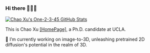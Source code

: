 ### Hi there 👋👋👋

[![Chao Xu's One-2-3-45 GitHub Stats](https://github-readme-stats.vercel.app/api?username=One-2-3-45&rank_icon=github "Chao Xu's One-2-3-45 GitHub Stats")](https://github.com/One-2-3-45/One-2-3-45)

This is Chao Xu [[HomePage]](https://chaoxu.xyz/), a Ph.D. candidate at UCLA.

🔭 I’m currently working on image-to-3D, unleashing pretrained 2D diffusion's potential in the realm of 3D.

<!--
**Dustinpro/Dustinpro** is a ✨ _special_ ✨ repository because its `README.md` (this file) appears on your GitHub profile.

Here are some ideas to get you started:

- 🔭 I’m currently working on ...
- 🌱 I’m currently learning ...
- 👯 I’m looking to collaborate on ...
- 🤔 I’m looking for help with ...
- 💬 Ask me about ...
- 📫 How to reach me: ...
- 😄 Pronouns: ...
- ⚡ Fun fact: ...
-->
